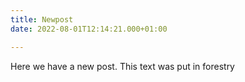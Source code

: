 ```yaml
---
title: Newpost
date: 2022-08-01T12:14:21.000+01:00

---
```

Here we have a new post. This text was put in forestry